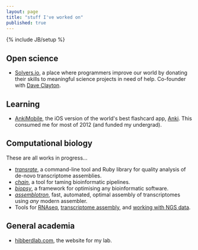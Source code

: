 ```yaml
---
layout: page
title: "stuff I've worked on"
published: true
---
```


{% include JB/setup %}

## Open science

- [Solvers.io](http://solvers.io), a place where programmers improve our world by donating their skills to meaningful science projects in need of help. Co-founder with [Dave Clayton](http://dave78.com/).

## Learning

- [AnkiMobile](https://itunes.apple.com/us/app/ankisrs/id373493387?mt=8), the iOS version of the world's best flashcard app, [Anki](http://ankisrs.net/). This consumed me for most of 2012 (and funded my undergrad).

## Computational biology

These are all works in progress...

- [*transrate*](http://github.com/blahah/transrate), a command-line tool and Ruby library for quality analysis of de-novo transcriptome assemblies.
- [*chain*](http://github.com/blahah/chain), a tool for taming bioinformatic pipelines.
- [*biopsy*](http://github.com/blahah/biopsy), a framework for optimising any bioinformatic software.
- [*assemblotron*](http://github.com/blahah/assemblotron), fast, automated, optimal assembly of transcriptomes using *any* modern assembler.
- Tools for [RNAseq](https://github.com/HibberdLab/rnaseq_tools), [transcriptome assembly](https://github.com/HibberdLab/assemblytools), and [working with NGS data](https://github.com/HibberdLab/seqtools).

## General academia

- [hibberdlab.com](http://hibberdlab.com), the website for my lab.
